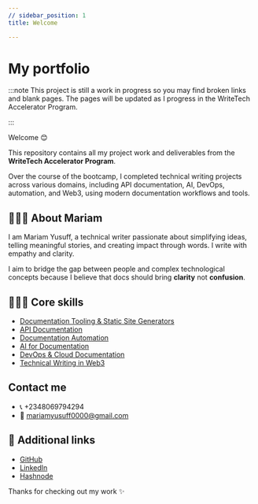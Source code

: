 ```yaml
---
// sidebar_position: 1
title: Welcome

---
```


# My portfolio

:::note
This project is still a work in progress so you may find broken links and blank pages. The pages will be updated as I progress in the WriteTech Accelerator Program.   

:::

Welcome 😊

This repository contains all my project work and deliverables from the **WriteTech Accelerator Program**.

Over the course of the bootcamp, I completed technical writing projects across various domains, including API documentation, AI, DevOps, automation, and Web3, using modern documentation workflows and tools.


## 👩🏽‍💻 About Mariam

I am Mariam Yusuff, a technical writer passionate about simplifying ideas, telling meaningful stories, and creating impact through words. I write with empathy and clarity.   

I aim to bridge the gap between people and complex technological concepts because I believe that docs should bring **clarity** not **confusion**.



## 🤹🏽‍♀️ Core skills
- [Documentation Tooling & Static Site Generators](./documentation-tooling/intro) 
- [API Documentation ](./api-documentation/intro) 
- [Documentation Automation](./docs-automation/intro) 
- [AI for Documentation](./ai-documentation/intro) 
- [DevOps & Cloud Documentation](./devops-cloud-documentation/intro)
- [Technical Writing in Web3](./web3-documentation/intro)


## Contact me
- 📞 +2348069794294   
- 📩 mariamyusuff0000@gmail.com


## 🔗 Additional links
- [GitHub](https://github.com/MwithHeart/writetech-accelerator-portfolio-mariam)
- [LinkedIn](https://linkedin.com/in/yusuff-mariam)
- [Hashnode](https://mwithheart.hashnode.dev/)

Thanks for checking out my work ✨
